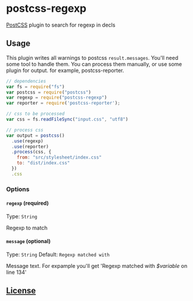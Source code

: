 # postcss-regexp

[PostCSS](https://github.com/postcss/postcss) plugin to search for regexp in decls

## Usage
This plugin writes all warnings to postcss `result.messages`. You'll need some tool
to handle them. You can process them manually, or use some plugin for output. for example, postcss-reporter.
```js
// dependencies
var fs = require("fs")
var postcss = require("postcss")
var regexp = require("postcss-regexp")
var reporter = require('postcss-reporter');

// css to be processed
var css = fs.readFileSync("input.css", "utf8")

// process css
var output = postcss()
  .use(regexp)
  .use(reporter)
  .process(css, {
    from: "src/stylesheet/index.css"
    to: "dist/index.css"
  })
  .css
```

### Options

#### `regexp` (required)
Type: `String`  

Regexp to match

#### `message` (optional)
Type: `String`
Default: `Regexp matched with`

Message text. For expample you'll get 'Regexp matched with _$variable_ on line 134'

## [License](LICENSE)
